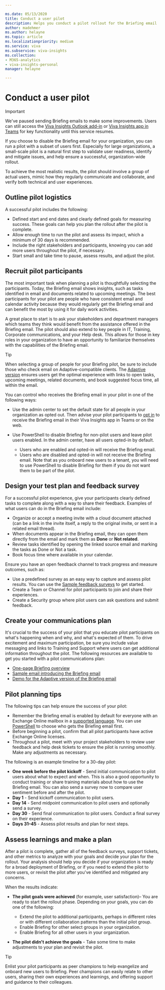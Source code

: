 ```yaml
---

ms.date: 05/13/2020
title: Conduct a user pilot
description: Helps you conduct a pilot rollout for the Briefing email
author: madehmer
ms.author: helayne
ms.topic: article
ms.localizationpriority: medium 
ms.service: viva 
ms.subservice: viva-insights 
ms.collection: 
- M365-analytics
- viva-insights-personal
manager: helayne

---
```


# Conduct a user pilot

>[!Important]
>We've paused sending Briefing emails to make some improvements. Users can still access the [Viva Insights Outlook add-in](../use/add-in.md) or [Viva Insights app in Teams](../teams/viva-teams-app.md) for key functionality until this service resumes.

If you choose to disable the Briefing email for your organization, you can run a pilot with a subset of users first. Especially for large organizations, a small-scale pilot is a natural first step to validate user readiness, identify and mitigate issues, and help ensure a successful, organization-wide rollout.

To achieve the most realistic results, the pilot should involve a group of actual users, mimic how they regularly communicate and collaborate, and verify both technical and user experiences.  

## Outline pilot logistics

A successful pilot includes the following:

* Defined start and end dates and clearly defined goals for measuring success. These goals can help you plan the rollout after the pilot is complete.  
* Allow enough time to run the pilot and assess its impact, which a minimum of 30 days is recommended.  
* Include the right stakeholders and participants, knowing you can add more users throughout the pilot, if necessary.  
* Start small and take time to pause, assess results, and adjust the pilot.  

## Recruit pilot participants

The most important task when planning a pilot is thoughtfully selecting the participants. Today, the Briefing email shows insights, such as tasks identified in email and documents related to upcoming meetings. The best participants for your pilot are people who have consistent email and calendar activity because they would regularly get the Briefing email and can benefit the most by using it for daily work activities.

A great place to start is to ask your stakeholders and department managers which teams they think would benefit from the assistance offered in the Briefing email. The pilot should also extend to key people in IT, Training, Corporate communications, and your Help desk. This allows for those in key roles in your organization to have an opportunity to familiarize themselves with the capabilities of the Briefing email.

>[!Tip]
>When selecting a group of people for your Briefing pilot, be sure to include those who check email on Adaptive-compatible clients. The [Adaptive version](be-overview.md#adaptive-or-html-version) ensures users get the optimal experience with links to open tasks, upcoming meetings, related documents, and book suggested focus time, all within the email.

You can control who receives the Briefing email in your pilot in one of the following ways:

* Use the admin center to set the default state for all people in your organization as opted out. Then advise your pilot participants to [opt in](be-settings.md#change-your-settings) to receive the Briefing email in their Viva Insights app in Teams or on the web.
* Use PowerShell to disable Briefing for non-pilot users and leave pilot users enabled. In the admin center, have all users opted-in by default.

  * Users who are enabled and opted-in will receive the Briefing email.
  * Users who are disabled and opted-in will not receive the Briefing email. Note that as you onboard new users to a tenant, you will need to use PowerShell to disable Briefing for them if you do not want them to be part of the pilot.

## Design your test plan and feedback survey

For a successful pilot experience, give your participants clearly defined tasks to complete along with a way to share their feedback. Examples of what users can do in the Briefing email include:

* Organize or accept a meeting invite with a cloud document attached (can be a link in the invite itself, a reply to the original invite, or sent in a related email thread).
* When documents appear in the Briefing email, they can open them directly from the email and mark them as **Done** or **Not related**.
* Review tasks identified by opening the linked source email and marking the tasks as Done or Not a task.
* Book focus time where available in your calendar.

Ensure you have an open feedback channel to track progress and measure outcomes, such as:

* Use a predefined survey as an easy way to capture and assess pilot results. You can use the [Sample feedback surveys](https://download.microsoft.com/download/a/9/f/a9fea3f4-77a9-4465-a6eb-c021087c3b7f/feedback-survey.docx) to get started.
* Create a Team or Channel for pilot participants to join and share their experiences.
* Create a Security group where pilot users can ask questions and submit feedback.

## Create your communications plan

It's crucial to the success of your pilot that you educate pilot participants on what's happening when and why, and what's expected of them. To drive excitement and maximum participation, be sure you include value messaging and links to Training and Support where users can get additional information throughout the pilot. The following resources are available to get you started with a pilot communications plan:

* [One-page Briefing overview](https://download.microsoft.com/download/6/6/f/66fa5ad1-ee36-48f2-a01a-06fb918b278c/briefing-overview.docx)
* [Sample email introducing the Briefing email](https://download.microsoft.com/download/6/4/9/649c7338-4cfe-45fe-b9bd-34ba4e0fa249/email-to-introduce-briefing.docx)
* [Demo for the Adaptive version of the Briefing email](briefing-demo.gif)

## Pilot planning tips

The following tips can help ensure the success of your pilot:

* Remember the Briefing email is enabled by default for everyone with an Exchange Online mailbox in a [supported language](be-languages.md). You can use [PowerShell](be-admin.md) to choose who gets the Briefing email first.
* Before beginning a pilot, confirm that all pilot participants have active Exchange Online licenses.
* Throughout a pilot, meet with your project stakeholders to review user feedback and help desk tickets to ensure the pilot is running smoothly. Make any adjustments as necessary.

The following is an example timeline for a 30-day pilot:

* **One week before the pilot kickoff** - Send initial communication to pilot users about what to expect and when. This is also a good opportunity to conduct training or share training materials about how to use the Briefing email. You can also send a survey now to compare user sentiment before and after the pilot.
* **Day 1** - Send kickoff communication to pilot users.
* **Day 14** - Send midpoint communication to pilot users and optionally send a survey.
* **Day 30** - Send final communication to pilot users. Conduct a final survey on their experience.
* **Days 31–45** - Assess pilot results and plan for next steps.

## Assess learnings and make a plan

After a pilot is complete, gather all of the feedback surveys, support tickets, and other metrics to analyze with your goals and decide your plan for the rollout. Your analysis should help you decide if your organization is ready for a broad deployment of Briefing, or if you need to extend the pilot to more users, or revisit the pilot after you've identified and mitigated any concerns.

When the results indicate:

* **The pilot goals were achieved** (for example, user satisfaction)– You are ready to start the rollout phase. Depending on your goals, you can do one of the following:

  * Extend the pilot to additional participants, perhaps in different roles or with different collaboration patterns than the initial pilot group.
  * Enable Briefing for other select groups in your organization.
  * Enable Briefing for all other users in your organization.

* **The pilot didn't achieve the goals** - Take some time to make adjustments to your plan and revisit the pilot.

 > [!Tip]
 > Enlist your pilot participants as peer champions to help evangelize and onboard new users to Briefing. Peer champions can easily relate to other users, sharing their own experiences and learnings, and offering support and guidance to their colleagues. <!-- See the [Early Adoption Program Guide](https://go.microsoft.com/fwlink/?linkid=859068) to learn more about champions and how you can use them in your rollout.-->

